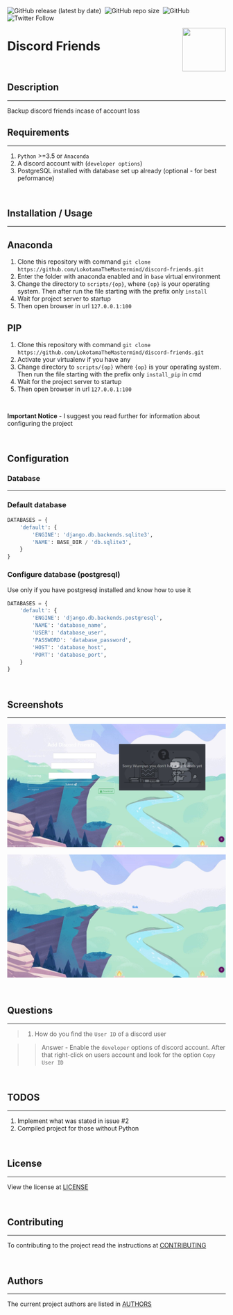![GitHub release (latest by date)](https://img.shields.io/github/v/release/lokotamathemastermind-portfolio/discord-friends?style=plastic)&nbsp;&nbsp;![GitHub repo size](https://img.shields.io/github/repo-size/lokotamathemastermind-portfolio/discord-friends)&nbsp;&nbsp;![GitHub](https://img.shields.io/github/license/lokotamathemastermind-portfolio/discord-friends)&nbsp;&nbsp;![Twitter Follow](https://img.shields.io/twitter/follow/LokotamaThe?style=social)

<div><img align="right" width=100 height=100 src="screenshots/discord.ico"></div>

# Discord Friends

<br>

## Description

___
Backup discord friends incase of account loss

## Requirements

___

1. `Python` >=3.5 or `Anaconda`
2. A discord account with (`developer options`)
3. PostgreSQL installed with database set up already (optional - for best peformance)

<br>

## Installation / Usage

___

## Anaconda

1. Clone this repository with command `git clone https://github.com/LokotamaTheMastermind/discord-friends.git`
2. Enter the folder with anaconda enabled and in `base` virtual environment
3. Change the directory to `scripts/{op}`, where `{op}` is your operating system. Then after run the file starting with the prefix only `install`
4. Wait for project server to startup
5. Then open browser in url `127.0.0.1:100`

## PIP

1. Clone this repository with command `git clone https://github.com/LokotamaTheMastermind/discord-friends.git`
2. Activate your virtualenv if you have any
3. Change directory to `scripts/{op}` where `{op}` is your operating system. Then run the file starting with the prefix only `install_pip` in cmd
4. Wait for the project server to startup
5. Then open browser in url `127.0.0.1:100`

<br>

**Important Notice** - I suggest you read further for information about configuring the project

<br>

## Configuration

### Database

___

### Default database

```python
DATABASES = {
    'default': {
        'ENGINE': 'django.db.backends.sqlite3',
        'NAME': BASE_DIR / 'db.sqlite3',
    }
}
```

### Configure database (postgresql)

Use only if you have postgresql installed and know how to use it

```python
DATABASES = {
    'default': {
        'ENGINE': 'django.db.backends.postgresql',
        'NAME': 'database_name',
        'USER': 'database_user',
        'PASSWORD': 'database_password',
        'HOST': 'database_host',
        'PORT': 'database_port',
    }
}
```

<br>

## Screenshots

___
![Discord Friends - Homepage](screenshots/home.jpg)

![Discord Friends - Logout](screenshots/logout.jpg)

<br>

## Questions

___

> 1. How do you find the `User ID` of a discord user

>> Answer - Enable the `developer` options of discord account. After that right-click on users account and look for the option `Copy User ID`

<br>

## TODOS

___

1. Implement what was stated in issue #2
2. Compiled project for those without Python

<br>

## License

___
View the license at [LICENSE](LICENSE)

<br>

## Contributing

___
To contributing to the project read the instructions at [CONTRIBUTING](CONTRIBUTING.md)

<br>

## Authors

___
The current project authors are listed in [AUTHORS](AUTHORS.md)